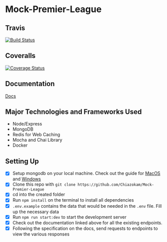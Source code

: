 # Mock-Premier-League

## Travis
[![Build Status](https://travis-ci.org/Chiazokam/Mock-Premier-League.svg?branch=develop)](https://travis-ci.org/Chiazokam/Mock-Premier-League)

## Coveralls
[![Coverage Status](https://coveralls.io/repos/github/Chiazokam/Mock-Premier-League/badge.svg?branch=develop)](https://coveralls.io/github/Chiazokam/Mock-Premier-League?branch=develop)

## Documentation
[Docs](https://documenter.getpostman.com/view/4451044/SVtTyTu2)

## Major Technologies and Frameworks Used
- Node/Express
- MongoDB
- Redis for Web Caching
- Mocha and Chai Library
- Docker

## Setting Up
- [x] Setup mongodb on your local machine. Check out the guide for [MacOS](https://www.robinwieruch.de/mongodb-macos-setup) and [Windows](https://www.robinwieruch.de/mongodb-windows-setup)
- [x] Clone this repo with `git clone https://github.com/Chiazokam/Mock-Premier-League`
- [x] cd into the created folder
- [x] Run `npm install` on the terminal to install all dependencies
- [x] `.env.example` contains the data that would be needed in the `.env` file. Fill up the necessary data
- [x] Run `npm run start:dev` to start the development server
- [x] Check out the documentation linked above for all the existing endpoints.
- [x] Following the specification on the docs, send requests to endpoints to view the various responses
